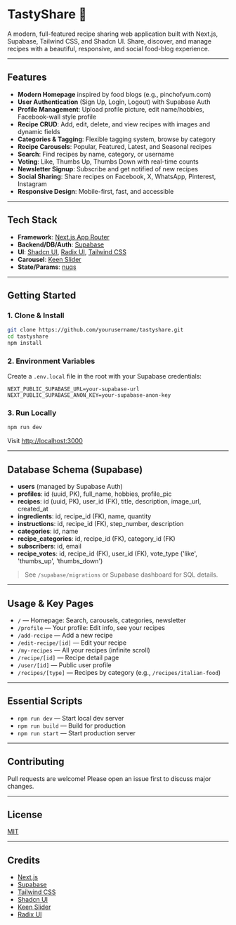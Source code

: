 # TastyShare 🍲

A modern, full-featured recipe sharing web application built with Next.js, Supabase, Tailwind CSS, and Shadcn UI. Share, discover, and manage recipes with a beautiful, responsive, and social food-blog experience.

---

## Features

- **Modern Homepage** inspired by food blogs (e.g., pinchofyum.com)
- **User Authentication** (Sign Up, Login, Logout) with Supabase Auth
- **Profile Management**: Upload profile picture, edit name/hobbies, Facebook-wall style profile
- **Recipe CRUD**: Add, edit, delete, and view recipes with images and dynamic fields
- **Categories & Tagging**: Flexible tagging system, browse by category
- **Recipe Carousels**: Popular, Featured, Latest, and Seasonal recipes
- **Search**: Find recipes by name, category, or username
- **Voting**: Like, Thumbs Up, Thumbs Down with real-time counts
- **Newsletter Signup**: Subscribe and get notified of new recipes
- **Social Sharing**: Share recipes on Facebook, X, WhatsApp, Pinterest, Instagram
- **Responsive Design**: Mobile-first, fast, and accessible

---

## Tech Stack

- **Framework**: [Next.js App Router](https://nextjs.org/docs/app)
- **Backend/DB/Auth**: [Supabase](https://supabase.com/)
- **UI**: [Shadcn UI](https://ui.shadcn.com/), [Radix UI](https://www.radix-ui.com/), [Tailwind CSS](https://tailwindcss.com/)
- **Carousel**: [Keen Slider](https://keen-slider.io/)
- **State/Params**: [nuqs](https://github.com/47ng/nuqs)

---

## Getting Started

### 1. Clone & Install

```bash
git clone https://github.com/yourusername/tastyshare.git
cd tastyshare
npm install
```

### 2. Environment Variables

Create a `.env.local` file in the root with your Supabase credentials:

```env
NEXT_PUBLIC_SUPABASE_URL=your-supabase-url
NEXT_PUBLIC_SUPABASE_ANON_KEY=your-supabase-anon-key
```

### 3. Run Locally

```bash
npm run dev
```
Visit [http://localhost:3000](http://localhost:3000)

---

## Database Schema (Supabase)

- **users** (managed by Supabase Auth)
- **profiles**: id (uuid, PK), full_name, hobbies, profile_pic
- **recipes**: id (uuid, PK), user_id (FK), title, description, image_url, created_at
- **ingredients**: id, recipe_id (FK), name, quantity
- **instructions**: id, recipe_id (FK), step_number, description
- **categories**: id, name
- **recipe_categories**: id, recipe_id (FK), category_id (FK)
- **subscribers**: id, email
- **recipe_votes**: id, recipe_id (FK), user_id (FK), vote_type ('like', 'thumbs_up', 'thumbs_down')

> See `/supabase/migrations` or Supabase dashboard for SQL details.

---

## Usage & Key Pages

- `/` — Homepage: Search, carousels, categories, newsletter
- `/profile` — Your profile: Edit info, see your recipes
- `/add-recipe` — Add a new recipe
- `/edit-recipe/[id]` — Edit your recipe
- `/my-recipes` — All your recipes (infinite scroll)
- `/recipe/[id]` — Recipe detail page
- `/user/[id]` — Public user profile
- `/recipes/[type]` — Recipes by category (e.g., `/recipes/italian-food`)

---

## Essential Scripts

- `npm run dev` — Start local dev server
- `npm run build` — Build for production
- `npm run start` — Start production server

---

## Contributing

Pull requests are welcome! Please open an issue first to discuss major changes.

---

## License

[MIT](LICENSE)

---

## Credits

- [Next.js](https://nextjs.org/)
- [Supabase](https://supabase.com/)
- [Tailwind CSS](https://tailwindcss.com/)
- [Shadcn UI](https://ui.shadcn.com/)
- [Keen Slider](https://keen-slider.io/)
- [Radix UI](https://www.radix-ui.com/)
